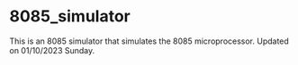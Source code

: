 # 8085_simulator
This is an 8085 simulator that simulates the 8085 microprocessor.
Updated on 01/10/2023 Sunday.
